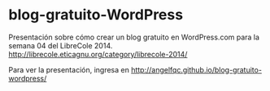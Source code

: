 blog-gratuito-WordPress
=======================

Presentación sobre cómo crear un blog gratuito en WordPress.com para la semana 04 del LibreCole 2014. http://librecole.eticagnu.org/category/librecole-2014/

Para ver la presentación, ingresa en http://angelfqc.github.io/blog-gratuito-wordpress/

